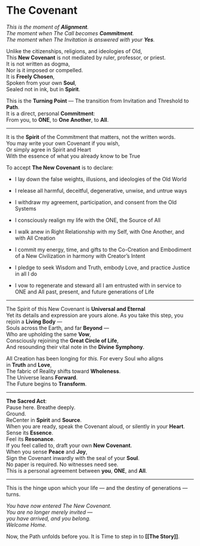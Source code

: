 # The Covenant

_This is the moment of **Alignment**.  
The moment when The Call becomes **Commitment**.  
The moment when The Invitation is answered with your **Yes**._

Unlike the citizenships, religions, and ideologies of Old,  
This **New Covenant** is not mediated by ruler, professor, or priest.  
It is not written as dogma,  
Nor is it imposed or compelled.  
It is **Freely Chosen**,  
Spoken from your own **Soul**,  
Sealed not in ink, but in **Spirit**.

This is the **Turning Point** — 
The transition from Invitation and Threshold to **Path**.  
It is a direct, personal **Commitment**:  
From you, to **ONE**, to **One Another**, to **All**.

---

It is the **Spirit** of the Commitment that matters, not the written words.  
You may write your own Covenant if you wish,  
Or simply agree in Spirit and Heart  
With the essence of what you already know to be True  

To accept **The New Covenant** is to declare:

- I lay down the false weights, illusions, and ideologies of the Old World
    
- I release all harmful, deceitful, degenerative, unwise, and untrue ways  
    
- I withdraw my agreement, participation, and consent from the Old Systems  
    
- I consciously realign my life with the ONE, the Source of All  
    
- I walk anew in Right Relationship with my Self, with One Another, and with All Creation  
    
- I commit my energy, time, and gifts to the Co-Creation and Embodiment of a New Civilization in harmony with Creator’s Intent  
    
- I pledge to seek Wisdom and Truth, embody Love, and practice Justice in all I do  
    
- I vow to regenerate and steward all I am entrusted with in service to ONE and All past, present, and future generations of Life  
    

---

The Spirit of this New Covenant is **Universal and Eternal**  
Yet its details and expression are yours alone.
As you take this step, you rejoin a **Living Body** —  
Souls across the Earth, and far **Beyond** —  
Who are upholding the same **Vow**,  
Consciously rejoining the **Great Circle of Life**,  
And resounding their vital note in the **Divine Symphony**.

All Creation has been longing for *this.*
For every Soul who aligns in **Truth** and **Love**,  
The fabric of Reality shifts toward **Wholeness**.  
The Universe leans **Forward**.  
The Future begins to **Transform**.

---

**The Sacred Act**:  
Pause here.
Breathe deeply.  
Ground.  
ReCenter in **Spirit** and **Source**.  
When you are ready, speak the Covenant aloud, or silently in your **Heart**.  
Sense its **Essence**.  
Feel its **Resonance**.  
If you feel called to, draft your own **New Covenant**.  
When you sense **Peace** and **Joy**,  
Sign the Covenant inwardly with the seal of your **Soul**.  
No paper is required. No witnesses need see.  
This is a personal agreement between **you**, **ONE**, and **All**.

---

This is the hinge upon which your life — and the destiny of generations — turns.

_You have now entered The New Covenant.  
You are no longer merely invited —  
you have arrived, and you belong.  
Welcome Home._

Now, the Path unfolds before you. It is Time to step in to **[[The Story]]**.  